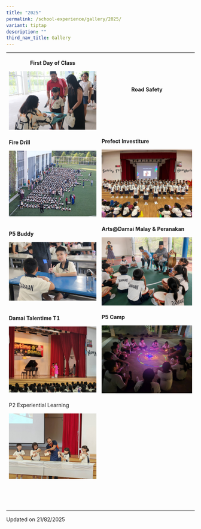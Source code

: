 ```yaml
---
title: "2025"
permalink: /school-experience/gallery/2025/
variant: tiptap
description: ""
third_nav_title: Gallery
---
```

<table style="minWidth: 50px">
<colgroup>
<col>
<col>
</colgroup>
<tbody>
<tr>
<th rowspan="1" colspan="1">
<p>First Day of Class</p><a class="isomer-image-wrapper" href="https://photos.app.goo.gl/PHRq8rvzotgKwXNm6"><img style="width: 100%" height="auto" width="100%" alt="" src="/images/Gallery/2025/2025_01_02_P1_FIrst_Day_J__18_.jpg"></a>
</th>
<th rowspan="1" colspan="1">
<p>Road Safety</p><a class="isomer-image-wrapper" href="https://photos.app.goo.gl/5m5uqj1cg33JFJcS8"><img style="width: 100%" height="auto" width="100%" alt="" src="/images/Gallery/2025/2025_01_09_road_safety_J__10_.jpg"></a>
</th>
</tr>
<tr>
<td rowspan="1" colspan="1">
<p><strong>Fire Drill</strong>
</p><a class="isomer-image-wrapper" href="https://photos.app.goo.gl/JaxMSaHYewvFeL8i8"><img style="width: 100%" height="auto" width="100%" alt="" src="/images/Gallery/2025/2025_01_09_fire_drill__14_.jpg"></a>
</td>
<td rowspan="1" colspan="1">
<p><strong>Prefect Investiture</strong>
</p><a class="isomer-image-wrapper" href="https://photos.app.goo.gl/Ujafaxyd5eMewL5M9"><img style="width: 100%" height="auto" width="100%" alt="" src="/images/Gallery/2025/2025_Prefect_Investiture__2_.jpg"></a>
</td>
</tr>
<tr>
<td rowspan="1" colspan="1">
<p><strong>P5 Buddy</strong>
</p><a class="isomer-image-wrapper" href="https://photos.app.goo.gl/ovosNhTxai9MXDDR9"><img style="width: 100%" height="auto" width="100%" alt="" src="/images/Gallery/2025/2025_01_06_P5_Buddy_J__28_.jpg"></a>
</td>
<td rowspan="1" colspan="1">
<p><strong>Arts@Damai Malay &amp; Peranakan</strong>
</p><a class="isomer-image-wrapper" href="https://photos.app.goo.gl/1mCvbu9j3cCpQaXZ6"><img style="width: 100%" height="auto" width="100%" alt="" src="/images/Gallery/2025/2025_02_17_Arts_Damai_P1__2_.jpg"></a>
</td>
</tr>
<tr>
<td rowspan="1" colspan="1">
<p><strong>Damai Talentime T1</strong>
</p><a class="isomer-image-wrapper" href="https://photos.app.goo.gl/cNqfQjr5gSnaFvgY8"><img style="width: 100%" height="auto" width="100%" alt="" src="/images/Gallery/2025/2025_03_10__Damai_Talentime_T1_A__83_.jpg"></a>
</td>
<td rowspan="1" colspan="1">
<p><strong>P5 Camp</strong>
</p><a class="isomer-image-wrapper" href="https://photos.app.goo.gl/4FdMwYWdTvWkqfjA9"><img style="width: 100%" height="auto" width="100%" alt="" src="/images/Gallery/2025/2025_06_03_P5_Camp_G1__56_.jpg"></a>
</td>
</tr>
<tr>
<td rowspan="1" colspan="1">
<p>P2 Experiential Learning</p><a class="isomer-image-wrapper" href="https://photos.app.goo.gl/sWxH9gqL55vi27gr6"><img style="width: 100%" height="auto" width="100%" alt="" src="/images/Gallery/2025/2025_05_20_P2_prata_making__14_.jpg"></a>
</td>
<td rowspan="1" colspan="1">
<p></p>
</td>
</tr>
<tr>
<td rowspan="1" colspan="1">
<p></p>
</td>
<td rowspan="1" colspan="1">
<p></p>
</td>
</tr>
<tr>
<td rowspan="1" colspan="1">
<p></p>
</td>
<td rowspan="1" colspan="1">
<p></p>
</td>
</tr>
<tr>
<td rowspan="1" colspan="1">
<p></p>
</td>
<td rowspan="1" colspan="1">
<p></p>
</td>
</tr>
<tr>
<td rowspan="1" colspan="1">
<p></p>
</td>
<td rowspan="1" colspan="1">
<p></p>
</td>
</tr>
</tbody>
</table>
<p>Updated on 21/82/2025</p>